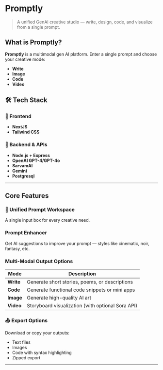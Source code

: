 # **Promptly**

> A unified GenAI creative studio — write, design, code, and visualize from a single prompt.



## **What is Promptly?**

**Promptly** is a multimodal gen AI platform. Enter a single prompt and choose your creative mode:

-  **Write**
-  **Image**
-  **Code**
-  **Video**


## 🛠️ **Tech Stack**

### 🎯 Frontend
- **NextJS** 
- **Tailwind CSS**


### 🔧 Backend & APIs
- **Node.js + Express**
- **OpenAI GPT-4/GPT-4o**
- **SarvamAI**
- **Gemini**
- **Postgresql** 

---

## **Core Features**

### 🔁 Unified Prompt Workspace
A single input box for every creative need.  

### Prompt Enhancer
Get AI suggestions to improve your prompt — styles like cinematic, noir, fantasy, etc.

###  Multi-Modal Output Options
| Mode | Description |
|------|-------------|
|  **Write** | Generate short stories, poems, or descriptions |
|  **Code** | Generate functional code snippets or mini apps |
|  **Image** | Generate high-quality AI art |
|  **Video** | Storyboard visualization (with optional Sora API) |

### 📤 Export Options
Download or copy your outputs:
- Text files
- Images
- Code with syntax highlighting
- Zipped export

---
